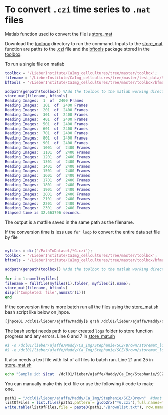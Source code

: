 # To convert `.czi` time series to `.mat` files

Matlab function used to convert the file is [store_mat](https://github.com/LieberInstitute/CaImg_cellcultures/blob/master/toolbox/store_mat.m)

Download the [toolbox](https://github.com/LieberInstitute/CaImg_cellcultures/tree/master/toolbox) directory to run the command. Inputs to the [store_mat](https://github.com/LieberInstitute/CaImg_cellcultures/blob/master/toolbox/store_mat.m) function are paths to the [.czi](https://github.com/LieberInstitute/CaImg_cellcultures/blob/master/test_data/SS1803_50_Lime_A1_DIV42_1R.czi) file and the [bftools](https://github.com/LieberInstitute/CaImg_cellcultures/tree/master/toolbox/bfmatlab) package stored in the [toolbox](https://github.com/LieberInstitute/CaImg_cellcultures/tree/master/toolbox). 

To run a single file on matlab
```matlab
toolbox = '/LieberInstitute/CaImg_cellcultures/tree/master/toolbox';
filename = '/LieberInstitute/CaImg_cellcultures/tree/master/test_data/SS1803_50_Lime_A1_DIV42_1G.czi';
bftools = '/LieberInstitute/CaImg_cellcultures/tree/master/toolbox/bfmatlab';

addpath(genpath(toolbox)) %Add the toolbox to the matlab working directory when ever you begin a new session
store_mat(filename, bftools)
Reading Images:  1  of  2400 Frames
Reading Images:  101  of  2400 Frames
Reading Images:  201  of  2400 Frames
Reading Images:  301  of  2400 Frames
Reading Images:  401  of  2400 Frames
Reading Images:  501  of  2400 Frames
Reading Images:  601  of  2400 Frames
Reading Images:  701  of  2400 Frames
Reading Images:  801  of  2400 Frames
Reading Images:  901  of  2400 Frames
Reading Images:  1001  of  2400 Frames
Reading Images:  1101  of  2400 Frames
Reading Images:  1201  of  2400 Frames
Reading Images:  1301  of  2400 Frames
Reading Images:  1401  of  2400 Frames
Reading Images:  1501  of  2400 Frames
Reading Images:  1601  of  2400 Frames
Reading Images:  1701  of  2400 Frames
Reading Images:  1801  of  2400 Frames
Reading Images:  1901  of  2400 Frames
Reading Images:  2001  of  2400 Frames
Reading Images:  2101  of  2400 Frames
Reading Images:  2201  of  2400 Frames
Reading Images:  2301  of  2400 Frames
Elapsed time is 32.663796 seconds.
```
The output is a matfile saved in the same path as the filename. 

If the conversion time is less use `for loop` to convert the entire data set file by file
```matlab

myfiles = dir('/PathToDataset/*G.czi');
toolbox = '/LieberInstitute/CaImg_cellcultures/tree/master/toolbox'; 
bftools = '/LieberInstitute/CaImg_cellcultures/tree/master/toolbox/bfmatlab';

addpath(genpath(toolbox)) %Add the toolbox to the matlab working directory when ever you begin a new session

for i = 1:numel(myfiles)
filename = fullfile(myfiles(i).folder, myfiles(i).name);
store_mat(filename, bftools)
disp(['Completed: file',num2str(i)])
end
```

If the conversion time is more batch run all the files using the [store_mat.sh](https://github.com/LieberInstitute/CaImg_cellcultures/blob/master/Bash_scripts/store_mat.sh) bash script like below on jhpce.

``` bash
[jhpce01 /dcl01/lieber/ajaffe/Maddy]$ qrsh /dcl01/lieber/ajaffe/Maddy/Ca_Img/code_pipeline/store_mat.sh
```
The bash script needs path to user created `logs` folder to store function progress and any errors. Line 6 and 7 in [store_mat.sh](https://github.com/LieberInstitute/CaImg_cellcultures/blob/master/Bash_scripts/store_mat.sh)

``` bash
#$ -o /dcl01/lieber/ajaffe/Maddy/Ca_Img/Stephanie/SCZ/Brown/storemat_logs/$TASK_ID.txt
#$ -e /dcl01/lieber/ajaffe/Maddy/Ca_Img/Stephanie/SCZ/Brown/storemat_logs/$TASK_ID.txt
```
It also needs a text file with list of all files to batch run. Line 21 and 25 in [store_mat.sh](https://github.com/LieberInstitute/CaImg_cellcultures/blob/master/Bash_scripts/store_mat.sh)
```bash
echo "Sample id: $(cat  /dcl01/lieber/ajaffe/Maddy/Ca_Img/Stephanie/SCZ/Brown/Brownlist.txt | awk '{print $NF}' | awk "NR==${SGE_TASK_ID}")"
```
You can manually make this text file or use the following `R` code to make one.

``` R
path1 = "/dcl01/lieber/ajaffe/Maddy/Ca_Img/Stephanie/SCZ/Brown"  #dont include forward slash at end
listOfFiles = list.files(path1,pattern = glob2rx("*G.czi"),full.names=TRUE, recursive = TRUE) #recursive TRUE for subdirectories
write.table(listOfFiles,file = paste0(path1,"/Brownlist.txt"), row.names = FALSE, col.names = FALSE, quote = FALSE)# stores the text file in the main data directory
```
